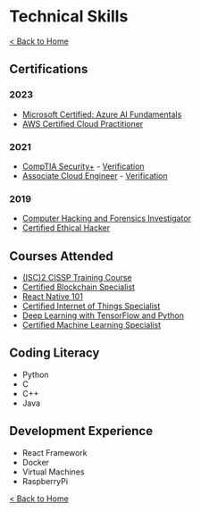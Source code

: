 # Technical Skills

[< Back to Home](../README.md)

## Certifications

### 2023

* [Microsoft Certified: Azure AI Fundamentals](certificates/azure_ai_fundamentals.pdf)
* [AWS Certified Cloud Practitioner](certificates/aws_certified_cloud_practitioner.pdf)

### 2021

* [CompTIA Security+](certificates/security_plus_cert.pdf) - [Verification](https://www.credly.com/badges/c43fb391-cc0b-45f4-b83b-ac3eeae0dab9)
* [Associate Cloud Engineer](certificates/associate_cloud_engineer_cert.pdf) - [Verification](https://www.credential.net/85801647-2369-44f1-ac17-4ae20ec523e4?key=9766e6dada990fb439946af039fa377d0afbe87d4edb89201f92c066a75af4ac)

### 2019

* [Computer Hacking and Forensics Investigator](certificates/computer_hacking_forensics_investigator_cert.pdf)
* [Certified Ethical Hacker](certificates/certified_ethical_hacker_cert.pdf)

## Courses Attended

* [(ISC)2 CISSP Training Course](certificates/cissp_training_course.pdf)
* [Certified Blockchain Specialist](certificates/certified_blockchain_specialist_cert.pdf)
* [React Native 101](certificates/react_native_101_cert.pdf)
* [Certified Internet of Things Specialist](certificates/certified_internet_of_things_specialist_cert.pdf)
* [Deep Learning with TensorFlow and Python](certificates/deep_learning_with_tensorflow_and_python_cert.pdf)
* [Certified Machine Learning Specialist](certificates/certified_machine_learning_specialist_cert.pdf)

## Coding Literacy

* Python
* C
* C++
* Java

## Development Experience

* React Framework
* Docker
* Virtual Machines
* RaspberryPi

[< Back to Home](../README.md)
